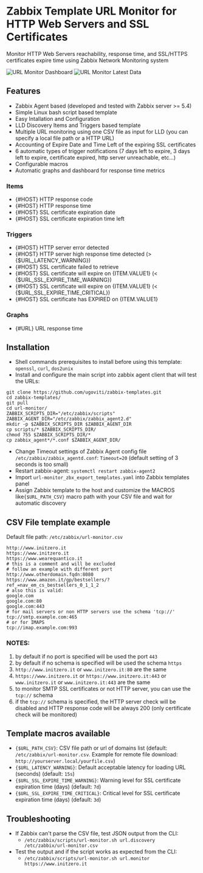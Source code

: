 # Zabbix Template URL Monitor for HTTP Web Servers and SSL Certificates
Monitor HTTP Web Servers reachability, response time, and SSL/HTTPS certificates expire time using Zabbix Network Monitoring system

![URL Monitor Dashboard](url-monitor-dashboard.png)
![URL Monitor Latest Data](url-monitor-latestdata.png)

## Features
- Zabbix Agent based (developed and tested with Zabbix server >= 5.4)
- Simple Linux bash script based template
- Easy Intallation and Configuration
- LLD Discovery Items and Triggers based template
- Multiple URL monitoring using one CSV file as input for LLD (you can specify a local file path or a HTTP URL)
- Accounting of Expire Date and Time Left of the expiring SSL certificates
- 6 automatic types of trigger notifications (7 days left to expire, 3 days left to expire, certificate expired, http server unreachable, etc...)
- Configurable macros
- Automatic graphs and dashboard for response time metrics

### Items
- {#HOST} HTTP response code
- {#HOST} HTTP response time
- {#HOST} SSL certificate expiration date
- {#HOST} SSL certificate expiration time left

### Triggers
- {#HOST} HTTP server error detected
- {#HOST} HTTP server high response time detected (> {$URL_LATENCY_WARNING})
- {#HOST} SSL certificate failed to retrieve
- {#HOST} SSL certificate will expire on {ITEM.VALUE1} (< {$URL_SSL_EXPIRE_TIME_WARNING})
- {#HOST} SSL certificate will expire on {ITEM.VALUE1} (< {$URL_SSL_EXPIRE_TIME_CRITICAL})
- {#HOST} SSL certificate has EXPIRED on {ITEM.VALUE1}

### Graphs
- {#URL} URL response time

## Installation
- Shell commands prerequisites to install before using this template: `openssl`, `curl`, `dos2unix`
- Install and configure the main script into zabbix agent client that will test the URLs:
```
git clone https://github.com/ugoviti/zabbix-templates.git
cd zabbix-templates/
git pull
cd url-monitor/
ZABBIX_SCRIPTS_DIR="/etc/zabbix/scripts"
ZABBIX_AGENT_DIR="/etc/zabbix/zabbix_agent2.d"
mkdir -p $ZABBIX_SCRIPTS_DIR $ZABBIX_AGENT_DIR
cp scripts/* $ZABBIX_SCRIPTS_DIR/
chmod 755 $ZABBIX_SCRIPTS_DIR/*
cp zabbix_agent*/*.conf $ZABBIX_AGENT_DIR/
```
- Change Timeout settings of Zabbix Agent config file `/etc/zabbix/zabbix_agentd.conf`: `Timeout=20` (default setting of 3 seconds is too small)
- Restart zabbix-agent: `systemctl restart zabbix-agent2`
- Import `url-monitor_zbx_export_templates.yaml` into Zabbix templates panel
- Assign Zabbix template to the host and customize the MACROS like`{$URL_PATH_CSV}` macro path with your CSV file and wait for automatic discovery

## CSV File template example

Default file path: `/etc/zabbix/url-monitor.csv`
```
http://www.initzero.it
https://www.initzero.it
https://www.wearequantico.it
# this is a comment and will be excluded
# follow an example with different port
http://www.otherdomain.fqdn:8080
https://www.amazon.it/gp/bestsellers/?ref_=nav_em_cs_bestsellers_0_1_1_2
# also this is valid:
google.com
google.com:80
google.com:443
# for mail servers or non HTTP servers use the schema 'tcp://'
tcp://smtp.example.com:465
# or for IMAPS
tcp://imap.example.com:993
```

### NOTES:
  1. by default if no port is specified will be used the port `443`
  2. by default if no schema is specified will be used the schema `https`
  3. `http://www.initzero.it` or `www.initzero.it:80` are the same
  4. `https://www.initzero.it` or `https://www.initzero.it:443` or `www.initzero.it` or `www.initzero.it:443` are the same
  5. to monitor SMTP SSL certificates or not HTTP server, you can use the `tcp://` schema
  6. if the `tcp://` schema is specified, the HTTP server check will be disabled and HTTP response code will be always 200 (only certificate check will be monitored)


## Template macros available
- `{$URL_PATH_CSV}`: CSV file path or url of domains list (default: `/etc/zabbix/url-monitor.csv`. Example for remote file download: `http://yourserver.local/yourfile.csv`)
- `{$URL_LATENCY_WARNING}`: Default acceptable latency for loading URL (seconds) (default: `15s`)
- `{$URL_SSL_EXPIRE_TIME_WARNING}`: Warning level for SSL certificate expiration time (days) (default: `7d`)
- `{$URL_SSL_EXPIRE_TIME_CRITICAL}`: Critical level for SSL certificate expiration time (days) (default: `3d`)

## Troubleshooting
- If Zabbix can't parse the CSV file, test JSON output from the CLI:
  - `/etc/zabbix/scripts/url-monitor.sh url.discovery /etc/zabbix/url-monitor.csv`
- Test the output and if the script works as expected from the CLI:
  - `/etc/zabbix/scripts/url-monitor.sh url.monitor https://www.initzero.it`

